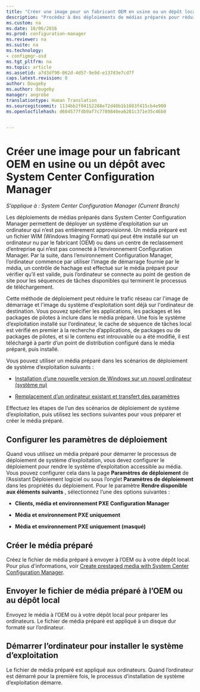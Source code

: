 ```yaml
---
title: "Créer une image pour un fabricant OEM en usine ou un dépôt local | System Center Configuration Manager"
description: "Procédez à des déploiements de médias préparés pour réduire le trafic réseau pendant le déploiement d’un système d’exploitation sur un ordinateur qui n’est pas entièrement approvisionné."
ms.custom: na
ms.date: 10/06/2016
ms.prod: configuration-manager
ms.reviewer: na
ms.suite: na
ms.technology:
- configmgr-osd
ms.tgt_pltfrm: na
ms.topic: article
ms.assetid: a7d3df90-062d-4d57-9e9d-e137d3e7cd7f
caps.latest.revision: 8
author: Dougeby
ms.author: dougeby
manager: angrobe
translationtype: Human Translation
ms.sourcegitcommit: 1134bb2f04152288e72d40b1b1083f415cb4e900
ms.openlocfilehash: d604577fdb9af7c7789840ea6281c371e35c46b0


---
```

# <a name="create-an-image-for-an-oem-in-factory-or-a-local-depot-with-system-center-configuration-manager"></a>Créer une image pour un fabricant OEM en usine ou un dépôt avec System Center Configuration Manager

*S’applique à : System Center Configuration Manager (Current Branch)*

Les déploiements de médias préparés dans System Center Configuration Manager permettent de déployer un système d’exploitation sur un ordinateur qui n’est pas entièrement approvisionné. Un média préparé est un fichier WIM (Windows Imaging Format) qui peut être installé sur un ordinateur nu par le fabricant (OEM) ou dans un centre de reclassement d’entreprise qui n’est pas connecté à l’environnement Configuration Manager. Par la suite, dans l’environnement Configuration Manager, l’ordinateur commence par utiliser l’image de démarrage fournie par le média, un contrôle de hachage est effectué sur le média préparé pour vérifier qu’il est valide, puis l’ordinateur se connecte au point de gestion de site pour les séquences de tâches disponibles qui terminent le processus de téléchargement.


Cette méthode de déploiement peut réduire le trafic réseau car l'image de démarrage et l'image du système d'exploitation sont déjà sur l'ordinateur de destination. Vous pouvez spécifier les applications, les packages et les packages de pilotes à inclure dans le média préparé. Une fois le système d’exploitation installé sur l’ordinateur, le cache de séquence de tâches local est vérifié en premier à la recherche d’applications, de packages ou de packages de pilotes, et si le contenu est introuvable ou a été modifié, il est téléchargé à partir d’un point de distribution configuré dans le média préparé, puis installé.  

 Vous pouvez utiliser un média préparé dans les scénarios de déploiement de système d’exploitation suivants :  

-   [Installation d’une nouvelle version de Windows sur un nouvel ordinateur (système nu)](install-new-windows-version-new-computer-bare-metal.md)  

-   [Remplacement d’un ordinateur existant et transfert des paramètres](replace-an-existing-computer-and-transfer-settings.md)  

 Effectuez les étapes de l’un des scénarios de déploiement de système d’exploitation, puis utilisez les sections suivantes pour vous préparer et créer le média préparé.  

## <a name="configure-deployment-settings"></a>Configurer les paramètres de déploiement  
 Quand vous utilisez un média préparé pour démarrer le processus de déploiement de système d’exploitation, vous devez configurer le déploiement pour rendre le système d’exploitation accessible au média. Vous pouvez configurer cela dans la page **Paramètres de déploiement** de l’Assistant Déploiement logiciel ou sous l’onglet **Paramètres de déploiement** dans les propriétés du déploiement.  Pour le paramètre **Rendre disponible aux éléments suivants** , sélectionnez l’une des options suivantes :  

-   **Clients, média et environnement PXE Configuration Manager**  

-   **Média et environnement PXE uniquement**  

-   **Média et environnement PXE uniquement (masqué)**  

## <a name="create-the-prestaged-media"></a>Créer le média préparé  
 Créez le fichier de média préparé à envoyer à l’OEM ou à votre dépôt local. Pour plus d'informations, voir [Create prestaged media with System Center Configuration Manager](create-prestaged-media.md).  

## <a name="send-the-prestaged-media-file-to-the-oem-or-local-depot"></a>Envoyer le fichier de média préparé à l’OEM ou au dépôt local  
 Envoyez le média à l’OEM ou à votre dépôt local pour préparer les ordinateurs. Le fichier de média préparé est appliqué à un disque dur formaté sur l’ordinateur.  

## <a name="start-the-computer-to-install-the-operating-system"></a>Démarrer l’ordinateur pour installer le système d’exploitation  
 Le fichier de média préparé est appliqué aux ordinateurs. Quand l’ordinateur est démarré pour la première fois, le processus d’installation de système d’exploitation démarre.  



<!--HONumber=Nov16_HO1-->


